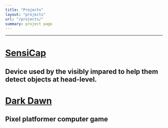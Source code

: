 ```yaml
---
title: "Projects"
layout: "projects"
url: "/projects/"
summary: project page
---
```



---
# [SensiCap](/projects/SensiCap/)
Device used by the visibly impared to help them detect objects at head-level.
---
# [Dark Dawn](/projects/DarkDawn/)
Pixel platformer computer game
---
